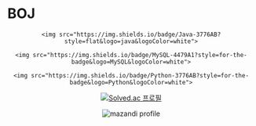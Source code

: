 # BOJ
<div align=center>
	
	<img src="https://img.shields.io/badge/Java-3776AB?style=flat&logo=java&logoColor=white">
	
  	<img src="https://img.shields.io/badge/MySQL-4479A1?style=for-the-badge&logo=MySQL&logoColor=white">
   
	<img src="https://img.shields.io/badge/Python-3776AB?style=for-the-badge&logo=Python&logoColor=white">


 [![Solved.ac 프로필](http://mazassumnida.wtf/api/v2/generate_badge?boj=kevin9981)](https://solved.ac/유저네임)

![mazandi profile](http://mazandi.herokuapp.com/api?handle=kevin9981&theme=warm)
</div>
